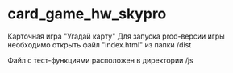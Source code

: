 # card_game_hw_skypro

Карточная игра "Угадай карту"
Для запуска prod-версии игры необходимо открыть файл "index.html" из папки /dist

Файл с тест-функциями расположен в директории /js
